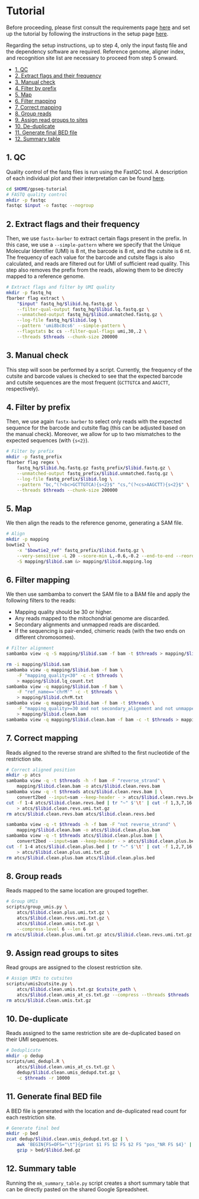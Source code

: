 # Tutorial

Before proceeding, please first consult the requirements page [here](../pages/requirements.md) and set up the tutorial by following the instructions in the setup page [here](../pages/setup.md).

Regarding the setup instructions, up to step 4, only the input fastq file and the dependency software are required. Reference genome, aligner index, and recognition site list are necessary to proceed from step 5 onward.

<!-- MarkdownTOC -->

- [1. QC](#1-qc)
- [2. Extract flags and their frequency](#2-extract-flags-and-their-frequency)
- [3. Manual check](#3-manual-check)
- [4. Filter by prefix](#4-filter-by-prefix)
- [5. Map](#5-map)
- [6. Filter mapping](#6-filter-mapping)
- [7. Correct mapping](#7-correct-mapping)
- [8. Group reads](#8-group-reads)
- [9. Assign read groups to sites](#9-assign-read-groups-to-sites)
- [10. De-duplicate](#10-de-duplicate)
- [11. Generate final BED file](#11-generate-final-bed-file)
- [12. Summary table](#12-summary-table)

<!-- /MarkdownTOC -->

## 1. QC

Quality control of the fastq files is run using the FastQC tool. A description of each individual plot and their interpretation can be found [here](https://www.bioinformatics.babraham.ac.uk/projects/fastqc/Help/3%20Analysis%20Modules/).

```bash
cd $HOME/gpseq-tutorial
# FASTQ quality control
mkdir -p fastqc
fastqc $input -o fastqc --nogroup
```

## 2. Extract flags and their frequency

Then, we use `fastx-barber` to extract certain flags present in the prefix. In this case, we use a `--simple-pattern` where we specify that the Unique Molecular Identifier (UMI) is 8 nt, the barcode is 8 nt, and the cutsite is 6 nt. The frequency of each value for the barcode and cutsite flags is also calculated, and reads are filtered out for UMI of sufficient read quality. This step also removes the prefix from the reads, allowing them to be directly mapped to a reference genome.

```bash
# Extract flags and filter by UMI quality
mkdir -p fastq_hq
fbarber flag extract \
    "$input" fastq_hq/$libid.hq.fastq.gz \
    --filter-qual-output fastq_hq/$libid.lq.fastq.gz \
    --unmatched-output fastq_hq/$libid.unmatched.fastq.gz \
    --log-file fastq_hq/$libid.log \
    --pattern 'umi8bc8cs6' --simple-pattern \
    --flagstats bc cs --filter-qual-flags umi,30,.2 \
    --threads $threads --chunk-size 200000
```

## 3. Manual check

This step will soon be performed by a script. Currently, the frequency of the cutsite and barcode values is checked to see that the expected barcode and cutsite sequences are the most frequent (`GCTTGTCA` and `AAGCTT`, respectively).

## 4. Filter by prefix

Then, we use again `fastx-barber` to select only reads with the expected sequence for the barcode and cutsite flag (this can be adjusted based on the manual check). Moreover, we allow for up to two mismatches to the expected sequences (with `{s<2}`).

```bash
# Filter by prefix
mkdir -p fastq_prefix
fbarber flag regex \
    fastq_hq/$libid.hq.fastq.gz fastq_prefix/$libid.fastq.gz \
    --unmatched-output fastq_prefix/$libid.unmatched.fastq.gz \
    --log-file fastq_prefix/$libid.log \
    --pattern "bc,^(?<bc>GCTTGTCA){s<2}$" "cs,^(?<cs>AAGCTT){s<2}$" \
    --threads $threads --chunk-size 200000
```

## 5. Map

We then align the reads to the reference genome, generating a SAM file.

```bash
# Align
mkdir -p mapping
bowtie2 \
    -x "$bowtie2_ref" fastq_prefix/$libid.fastq.gz \
    --very-sensitive -L 20 --score-min L,-0.6,-0.2 --end-to-end --reorder -p $threads \
    -S mapping/$libid.sam &> mapping/$libid.mapping.log
```

## 6. Filter mapping

We then use sambamba to convert the SAM file to a BAM file and apply the following filters to the reads:

* Mapping quality should be 30 or higher.
* Any reads mapped to the mitochondrial genome are discarded.
* Secondary alignments and unmapped reads are discarded.
* If the sequencing is pair-ended, chimeric reads (with the two ends on different chromosomes).


```bash
# Filter alignment
sambamba view -q -S mapping/$libid.sam -f bam -t $threads > mapping/$libid.bam

rm -i mapping/$libid.sam
sambamba view -q mapping/$libid.bam -f bam \
    -F "mapping_quality<30" -c -t $threads \
    > mapping/$libid.lq_count.txt
sambamba view -q mapping/$libid.bam -f bam \
    -F "ref_name=='chrM'" -c -t $threads \
    > mapping/$libid.chrM.txt
sambamba view -q mapping/$libid.bam -f bam -t $threads \
    -F "mapping_quality>=30 and not secondary_alignment and not unmapped and not chimeric and ref_name!='chrM'" \
    > mapping/$libid.clean.bam
sambamba view -q mapping/$libid.clean.bam -f bam -c -t $threads > mapping/$libid.clean_count.txt
```

## 7. Correct mapping

Reads aligned to the reverse strand are shifted to the first nucleotide of the restriction site.

```bash
# Correct aligned position
mkdir -p atcs
sambamba view -q -t $threads -h -f bam -F "reverse_strand" \
    mapping/$libid.clean.bam -o atcs/$libid.clean.revs.bam
sambamba view -q -t $threads atcs/$libid.clean.revs.bam | \
    convert2bed --input=sam --keep-header - > atcs/$libid.clean.revs.bed
cut -f 1-4 atcs/$libid.clean.revs.bed | tr "~" $'\t' | cut -f 1,3,7,16 | gzip \
    > atcs/$libid.clean.revs.umi.txt.gz
rm atcs/$libid.clean.revs.bam atcs/$libid.clean.revs.bed

sambamba view -q -t $threads -h -f bam -F "not reverse_strand" \
    mapping/$libid.clean.bam -o atcs/$libid.clean.plus.bam
sambamba view -q -t $threads atcs/$libid.clean.plus.bam | \
    convert2bed --input=sam --keep-header - > atcs/$libid.clean.plus.bed
cut -f 1-4 atcs/$libid.clean.plus.bed | tr "~" $'\t' | cut -f 1,2,7,16 | gzip \
    > atcs/$libid.clean.plus.umi.txt.gz
rm atcs/$libid.clean.plus.bam atcs/$libid.clean.plus.bed
```

## 8. Group reads

Reads mapped to the same location are grouped together.

```bash
# Group UMIs
scripts/group_umis.py \
    atcs/$libid.clean.plus.umi.txt.gz \
    atcs/$libid.clean.revs.umi.txt.gz \
    atcs/$libid.clean.umis.txt.gz \
    --compress-level 6 --len 6
rm atcs/$libid.clean.plus.umi.txt.gz atcs/$libid.clean.revs.umi.txt.gz
```

## 9. Assign read groups to sites

Read groups are assigned to the closest restriction site.

```bash
# Assign UMIs to cutsites
scripts/umis2cutsite.py \
    atcs/$libid.clean.umis.txt.gz $cutsite_path \
    atcs/$libid.clean.umis_at_cs.txt.gz --compress --threads $threads
rm atcs/$libid.clean.umis.txt.gz
```


## 10. De-duplicate

Reads assigned to the same restriction site are de-duplicated based on their UMI sequences.

```bash
# Deduplicate
mkdir -p dedup
scripts/umi_dedupl.R \
    atcs/$libid.clean.umis_at_cs.txt.gz \
    dedup/$libid.clean.umis_dedupd.txt.gz \
    -c $threads -r 10000
```


## 11. Generate final BED file

A BED file is generated with the location and de-duplicated read count for each restriction site.

```bash
# Generate final bed
mkdir -p bed
zcat dedup/$libid.clean.umis_dedupd.txt.gz | \
    awk 'BEGIN{FS=OFS="\t"}{print $1 FS $2 FS $2 FS "pos_"NR FS $4}' | \
    gzip > bed/$libid.bed.gz
```

## 12. Summary table

Running the `mk_summary_table.py` script creates a short summary table that can be directly pasted on the shared Google Spreadsheet.
